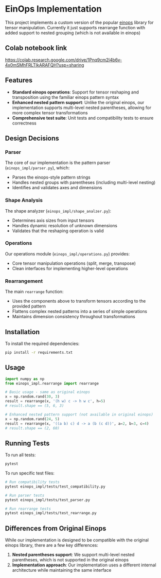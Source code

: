 # EinOps Implementation

This project implements a custom version of the popular [einops](https://github.com/arogozhnikov/einops) library for tensor manipulation. Currently it just supports rearrange function with added support to nested grouping (which is not available in einops)

## Colab notebook link 
https://colab.research.google.com/drive/1Pnq9cm2I4b6v-4x0mSMhFRLTIkARAFQH?usp=sharing

## Features

- **Standard einops operations**: Support for tensor reshaping and transposition using the familiar einops pattern syntax
- **Enhanced nested pattern support**: Unlike the original einops, our implementation supports multi-level nested parentheses, allowing for more complex tensor transformations
- **Comprehensive test suite**: Unit tests and compatibility tests to ensure correctness

## Design Decisions

### Parser

The core of our implementation is the pattern parser (`einops_impl/parser.py`), which:
- Parses the einops-style pattern strings
- Handles nested groups with parentheses (including multi-level nesting)
- Identifies and validates axes and dimensions

### Shape Analysis

The shape analyzer (`einops_impl/shape_analzer.py`):
- Determines axis sizes from input tensors
- Handles dynamic resolution of unknown dimensions
- Validates that the reshaping operation is valid

### Operations

Our operations module (`einops_impl/operations.py`) provides:
- Core tensor manipulation operations (split, merge, transpose)
- Clean interfaces for implementing higher-level operations

### Rearrangement

The main `rearrange` function:
- Uses the components above to transform tensors according to the provided pattern
- Flattens complex nested patterns into a series of simple operations
- Maintains dimension consistency throughout transformations

## Installation

To install the required dependencies:

```bash
pip install -r requirements.txt
```

## Usage

```python
import numpy as np
from einops_impl.rearrange import rearrange

# Basic usage - same as original einops
x = np.random.rand(30, 3)
result = rearrange(x, '(h w) c -> h w c', h=5)
# result.shape == (5, 6, 3)

# Enhanced nested pattern support (not available in original einops)
x = np.random.rand(24, 5)
result = rearrange(x, '((a b) c) d -> a (b (c d))', a=2, b=3, c=4)
# result.shape == (2, 60)
```

## Running Tests

To run all tests:

```bash
pytest
```

To run specific test files:

```bash
# Run compatibility tests
pytest einops_impl/tests/test_compatibility.py

# Run parser tests
pytest einops_impl/tests/test_parser.py

# Run rearrange tests
pytest einops_impl/tests/test_rearrange.py
```

## Differences from Original Einops

While our implementation is designed to be compatible with the original einops library, there are a few key differences:

1. **Nested parentheses support**: We support multi-level nested parentheses, which is not supported in the original einops
2. **Implementation approach**: Our implementation uses a different internal architecture while maintaining the same interface